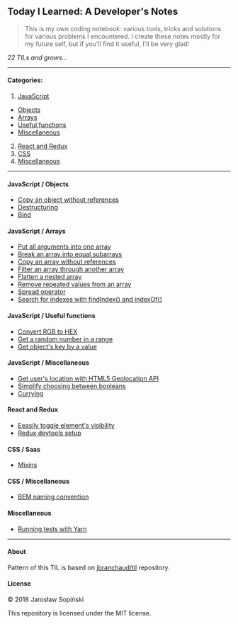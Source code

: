 ## Today I Learned: A Developer's Notes

> This is my own coding notebook: various tools, tricks and solutions for various problems I encountered. I create these notes mostly for my future self, but if you'll find it useful, I'll be very glad!

_22 TILs and grows..._

---

#### Categories:

1. [JavaScript](https://github.com/JarekSopinski/TIL/tree/master/JavaScript)

* [Objects](https://github.com/JarekSopinski/TIL/tree/master/JavaScript/Objects)
* [Arrays](https://github.com/JarekSopinski/TIL/tree/master/JavaScript/Arrays)
* [Useful functions](https://github.com/JarekSopinski/TIL/tree/master/JavaScript/Useful_functions)
* [Miscellaneous](https://github.com/JarekSopinski/TIL/tree/master/JavaScript/Misc)

2. [React and Redux](https://github.com/JarekSopinski/TIL/tree/master/React%26Redux)
3. [CSS](https://github.com/JarekSopinski/TIL/tree/master/CSS)
4. [Miscellaneous](https://github.com/JarekSopinski/TIL/tree/master/Misc)

---

#### JavaScript / Objects
- [Copy an object without references](https://github.com/JarekSopinski/TIL/blob/master/JavaScript/Objects/Copy_an_object_without_references.md)
- [Destructuring](https://github.com/JarekSopinski/TIL/blob/master/JavaScript/Objects/Destructuring_of_objects.md)
- [Bind](https://github.com/JarekSopinski/TIL/blob/master/JavaScript/Objects/Bind.md)


#### JavaScript / Arrays
- [Put all arguments into one array](https://github.com/JarekSopinski/TIL/blob/master/JavaScript/Arrays/Arguments_into_array_using_Arrayfrom.md)
- [Break an array into equal subarrays](https://github.com/JarekSopinski/TIL/blob/master/JavaScript/Arrays/Break_array_into_equal_subarrays.md)
- [Copy an array without references](https://github.com/JarekSopinski/TIL/blob/master/JavaScript/Arrays/Copy_an_array_without_references.md)
- [Filter an array through another array](https://github.com/JarekSopinski/TIL/blob/master/JavaScript/Arrays/Filter_array_through_another_array.md)
- [Flatten a nested array](https://github.com/JarekSopinski/TIL/blob/master/JavaScript/Arrays/Flatten_a_nested_array.md)
- [Remove repeated values from an array](https://github.com/JarekSopinski/TIL/blob/master/JavaScript/Arrays/Remove_repeated_values_from_array.md)
- [Spread operator](https://github.com/JarekSopinski/TIL/blob/master/JavaScript/Arrays/Spread_operator.md)
- [Search for indexes with findIndex() and indexOf()](https://github.com/JarekSopinski/TIL/blob/master/JavaScript/Arrays/Search_for_indexes_with_findIndex_and_indexOf.md)

#### JavaScript / Useful functions
- [Convert RGB to HEX](https://github.com/JarekSopinski/TIL/blob/master/JavaScript/Useful_functions/Convert_RGB_to_HEX.md)
- [Get a random number in a range](https://github.com/JarekSopinski/TIL/blob/master/JavaScript/Useful_functions/Get_Random_Number_In_A_Range.md)
- [Get object's key by a value](https://github.com/JarekSopinski/TIL/blob/master/JavaScript/Useful_functions/Get_key_by_value.md)

#### JavaScript / Miscellaneous
- [Get user's location with HTML5 Geolocation API](https://github.com/JarekSopinski/TIL/blob/master/JavaScript/Misc/Get_User_Location_Using_HTML5_Geolocation_API.md)
- [Simplify choosing between booleans](https://github.com/JarekSopinski/TIL/blob/master/JavaScript/Misc/Simplify_choosing_between_booleans.md)
- [Currying](https://github.com/JarekSopinski/TIL/blob/master/JavaScript/Misc/Currying.md)

#### React and Redux
- [Eeasily toggle element's visibility](https://github.com/JarekSopinski/TIL/blob/master/React%26Redux/Easily_toggle_elements_visibility.md)
- [Redux devtools setup](https://github.com/JarekSopinski/TIL/blob/master/React%26Redux/Redux_DevTools_Setup.md)


#### CSS / Saas
- [Mixins](https://github.com/JarekSopinski/TIL/blob/master/CSS/Sass/Mixins.md)

#### CSS / Miscellaneous
- [BEM naming convention](https://github.com/JarekSopinski/TIL/blob/master/CSS/Misc/BEM_naming_convention.md)

#### Miscellaneous
- [Running tests with Yarn](https://github.com/JarekSopinski/TIL/blob/master/Misc/running-tests-with-yarn.md)

---

#### About

Pattern of this TIL is based on [jbranchaud/til](https://github.com/jbranchaud/til) repository.

#### License

&copy; 2018 Jarosław Sopiński

This repository is licensed under the MIT license.
